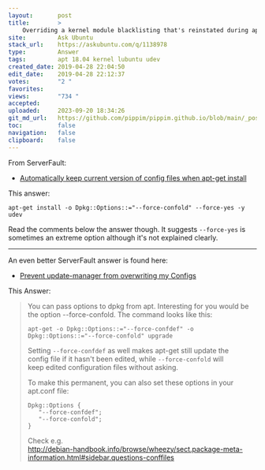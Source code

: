 ```yaml
---
layout:       post
title:        >
    Overriding a kernel module blacklisting that's reinstated during apt full-upgrade
site:         Ask Ubuntu
stack_url:    https://askubuntu.com/q/1138978
type:         Answer
tags:         apt 18.04 kernel lubuntu udev
created_date: 2019-04-28 22:04:50
edit_date:    2019-04-28 22:12:37
votes:        "2 "
favorites:    
views:        "734 "
accepted:     
uploaded:     2023-09-20 18:34:26
git_md_url:   https://github.com/pippim/pippim.github.io/blob/main/_posts/2019/2019-04-28-Overriding-a-kernel-module-blacklisting-that_s-reinstated-during-apt-full-upgrade.md
toc:          false
navigation:   false
clipboard:    false
---
```


From ServerFault:

- [Automatically keep current version of config files when apt-get install][1]

This answer:

``` 
apt-get install -o Dpkg::Options::="--force-confold" --force-yes -y udev
```

Read the comments below the answer though. It suggests `--force-yes` is sometimes an extreme option although it's not explained clearly.


----------

An even better ServerFault answer is found here:

- [Prevent update-manager from overwriting my Configs][2]

This Answer:

> You can pass options to dpkg from apt. Interesting for you would be  
> the option --force-confold. The command looks like this:  
>   
>     apt-get -o Dpkg::Options::="--force-confdef" -o Dpkg::Options::="--force-confold" upgrade  
>   
> Setting `--force-confdef` as well makes apt-get still update the  
> config file if it hasn't been edited, while `--force-confold` will  
> keep edited configuration files without asking.  
>   
> To make this permanent, you can also set these options in your  
> apt.conf file:  
>   
>     Dpkg::Options {  
>        "--force-confdef";  
>        "--force-confold";  
>     }  
>   
> Check e.g.  
> http://debian-handbook.info/browse/wheezy/sect.package-meta-information.html#sidebar.questions-conffiles  


  [1]: https://serverfault.com/questions/259226/automatically-keep-current-version-of-config-files-when-apt-get-install
  [2]: https://serverfault.com/questions/557979/prevent-update-manager-from-overwriting-my-configs
